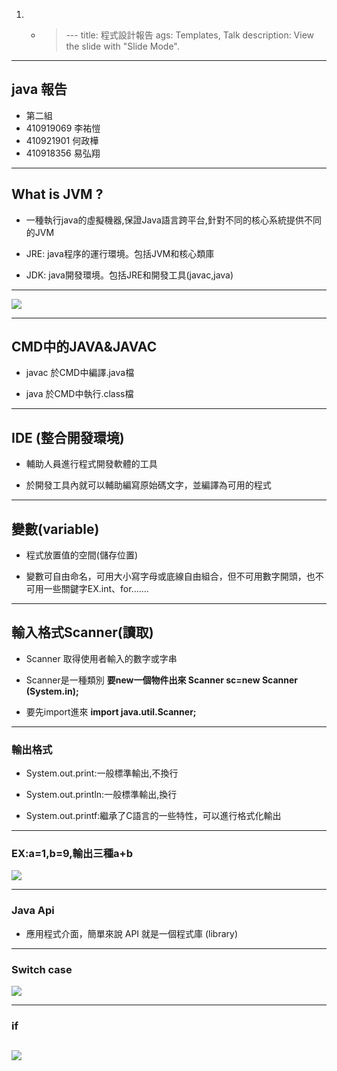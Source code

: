 1. * > ---[](https://)
title: 程式設計報告
ags: Templates, Talk
description: View the slide with "Slide Mode".
---
## java 報告

- 第二組
- 410919069 李祐愷
- 410921901 何政樺
- 410918356 易弘翔

---


## What is JVM ?

  - 一種執行java的虛擬機器,保證Java語言跨平台,針對不同的核心系統提供不同的JVM

- JRE: java程序的運行環境。包括JVM和核心類庫

- JDK: java開發環境。包括JRE和開發工具(javac,java)

---

![](https://openhome.cc/Gossip/JavaEssence/images/WhyJVM-3.jpg)

---

## CMD中的JAVA&JAVAC

- javac
    於CMD中編譯.java檔
    
- java 
    於CMD中執行.class檔 

---

## IDE (整合開發環境)

- 輔助人員進行程式開發軟體的工具

- 於開發工具內就可以輔助編寫原始碼文字，並編譯為可用的程式

---

## 變數(variable)

- 程式放置值的空間(儲存位置)

- 變數可自由命名，可用大小寫字母或底線自由組合，但不可用數字開頭，也不可用一些關鍵字EX.int、for.......

---

## 輸入格式Scanner(讀取)
-   Scanner 取得使用者輸入的數字或字串 

-   Scanner是一種類別 **要new一個物件出來 Scanner sc=new Scanner (System.in);**

-    要先import進來  **import java.util.Scanner;**

---

### 輸出格式

- System.out.print:一般標準輸出,不換行

- System.out.println:一般標準輸出,換行

- System.out.printf:繼承了C語言的一些特性，可以進行格式化輸出

---

### EX:a=1,b=9,輸出三種a+b

![](https://i.imgur.com/M53KBJl.png)

---

### Java Api

- 應用程式介面，簡單來說 API 就是一個程式庫 (library) 

---

### Switch case

![](https://img.onl/F6cvyo)

---

### if 

![](https://img.onl/GSUe9I)
---